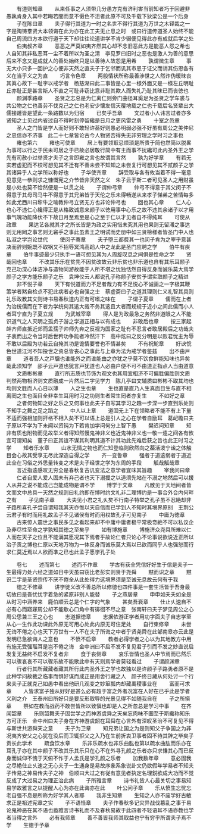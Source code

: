 <!-- { "loadSidebar": true } -->
　　有道则知章
　　从来任事之人须带几分愚方克有济利害当前知者巧于回避非愚孰肯身入其中若晦若闇而意不慑色不沮者此原不可及千载下狄梁公是一个后身
　　子在陈曰章
　　夫子得行其道为一时之名世不得行其道为万世之木铎裁之一字是陶铸羣贤大本领诲在此为亦在此工夫无止息之时　或曰行道传道圣人始终不能自己周流四方本欲行道于天下却往往论道讲学不肯少辍便见得此亦有成就后学之处
　　伯夷叔齐章
　　恶恶之严莫如夷齐然其心却不念旧恶此方是能恶人怨之希也人自知其非私恶耳一尘不着所以为圣之清　李见罗曰旧时之恶也是激人为善的意思后来不念又是成就人的善处始终只是以善待人故怨是用希
　　孰谓微生章
　　事无大小只多一回护之心便非天然之直夫子于乞邻而讥其市恩于证父而诮其伤恩各有义在当乎义之为直
　　巧言令色章
　　两般情状所称最善渉世之人然诈伪暖昧丧其眞心故下一耻字以戒学者　杨慈湖曰此二事皆是心里一様外面又是一様左丘明耻丘亦耻正是甚言斯人不直之可耻非窃比意非耻其欺人而失礼乃耻其昧已而丧徳也
　　颜渊季路章
　　圣贤之志总是为仁离仁则旁门曲径耳奚足为圣贤之学车裘与共公物之仁也善劳不伐克己之仁也老安少懐友信天覆地载之仁也千载后名贤辈出大儒接踵皆是望此一条路数以为归宿
　　已矣乎吾章
　　文过者小人讳言过者亦多贤知之士见过内省过自不得时刻停留纔是日月之更风雷之勇
　　十室之邑章
　　圣人之门皆是学人而好则不敢轻许葢好则愚必明弱必强不好虽有周公之美仲尼之忠信亦不济事　此二十七章皆论古今人物贤否得失无非穷理之学时习之事也
　　雍也第六
　　雍也可使章
　　居上有要领冣忌烦琐是所贵于简也然简以脱畧为事可以行之于民未可居之于已故必居敬行简中有主而事不扰纔可此内圣外王之学先有司赦小过举贤才夫子之言即雍之言也故谓其言然
　　孰为好学章
　　有若无实若虚犯而不校可想见其不迁有不善未尝不知知之未尝复行可想见其不贰颜子之学其诸异乎人之学所以称好也
　　子华使齐章
　　辞受取与各有攸当着不得一毫意见意见一叅则求之慷慨宪之介节皆非天然之义　朱子云于斯二者可见圣人之用财虽是小处也莫不恰然便是一以贯之处
　　子谓仲弓章
　　仲弓不得意于其父闵子不得意于其母司马牛不得意于其兄弟皆于天伦之乐未得畅遂从来孝子悌弟之苦情每多如此尤西川曰犂牛之喻教仲弓立贤无方也非论仲弓也
　　回也其心章
　　仁人心也心不违仁心纔得正是从格致诚意来颜子以徳用事中心乐之故不违其余诸子以才用事气魄功能降伏不下故日月至焉至是心之至于仁以才见者自不得纯耳
　　可使从政章
　　果达艺各就其才之所长皆是为政之实用惜未究其用也果则无留滞之事达则无用罔之事艺则无窘手之事此虽素王之明试而史册中如三贤榜様者皆圣门中人也私淑之学岂论世代
　　使闵子骞章
　　夫子堕三都费其一也闵子肯为之宰乎意甚决而辞则婉既不取祸又不招辱冥鸿高蹈人中之龙此是圣门应聘之学
　　伯牛有疾章
　　伯牛事迹最少只执手一语可想见其为人周旋叹息之间俱是性命之学
　　贤哉回也章
　　不改其乐乐在贫先不因贫改故云非乐贫也非乐道也自有其乐耳颜子克己功深心体洁净与造物同游故能于人所不堪之忧独恬然自得反身而诚乐莫大焉学颜子之学方能乐颜子之乐　袁坤仪云人都说孔子称颜子安贫予谓实取颜子之精进
　　非不悦子章
　　天下有悦道而力不足者哉力有不足悦心不诚画之一字极其鞭策学者黙自检点不犯此病者必也自强之士　蔡虚斋曰子之道其理则仁义礼智其具则礼乐政教其文则诗书易春秋道内正有可嗜之味在
　　子谓子夏章
　　儒而在上者为治统儒而在下者为学统何其逺大哉不务其逺且大者而规规于近小之间此儒而小人者耳宁直为子夏立规
　　为武城宰章
　　得人是为政最急之务然非道眼之人不能识道气之人灭明之孤贞子游之学道正相与以有成也
　　非敢后也章
　　按三家起衅齐师直抵近郊而孟孺子帅师先奔之反视为国家之耻有不忍言者敢居殿后之功哉夫子表而出之令当时后世矜功争能者冷然汗下　高中炫曰之反分明是以败君忧主为辱不敢以后殿为功若云自掩其功是诡情要誉也不情甚矣
　　不有祝鮀章
　　好谀恱色世道江河不知投世之资总皆丧心之事此与上章为法为戒学者鉴兹
　　出不由戸章
　　道者吾人之戸牖也谁能外之而谁能由之亦犹之乎莫不饮食鲜能知味也异矣哉此须知学　邵子云戸道也犹言戸犹道也人必由户便不可不由道正指点人当由道意
　　文质彬彬章
　　直行所志质也节饰为观文也其用宜相济不可偏胜偏胜则文质判然两物相济则文质融成一片然后二字见学力　陈几亭曰文辅质曰彬彬不取其均也均则文胜而人心日以薄
　　人之生也章
　　生也直是直乃人生真面目生与直不相离罔之生也面目全非幸生耳用时习之功则生者常生罔者亦复生
　　不如好之章
　　之者何物知之好之乐之又何事也此夫子自写其学习之趣一步深一步直到乐处则不知手之舞之足之蹈之
　　中人以上章
　　道固无上下在领略者不能不有上下量不适而强相加则扞格不相入矣不可以语上总是引人之心在学者自励耳　葛屺瞻曰夫子原以不学为下未闻以资钝为下若肯加学问何分上智下愚
　　樊迟问知章
　　知非有质也附物而见故举义者得知然慢鬼神非义也近鬼神非义也一敬一逺之间各有攸宜可谓知矣　董子曰正其谊不谋其利明其道不计其功此先难后获之旨也此正时习之学
　　知者乐水章
　　山水无情之物也而仁知登临则欣然向之葢活泼宁谧之体触目会心故其受享无尽此深造自得之学
　　齐一变鲁章
　　强者于道逺弱者于道近此全在习俗之外思量转变之术是夫子经世之学为东周的手段
　　觚哉觚哉章
　　言近指逺感叹无穷全是春秋复古讥变法之意学者宜味其旨趣
　　宰我问曰章
　　仁者自爱人爱人固未有弃己者也天下溺援之以道须先站在不溺之地然后可以援人从井之说不能成己岂能成物是谓不学
　　博学于文章
　　凡散见于天地间者皆文而文中总具一天然之规则曰礼约即在博时约文礼非二理博约是一事合外合内何畔之有
　　子见南子章
　　大夫见小君之礼乆矣不行南子特举之孔子虽不忍絶却非子路所喜孔子尝自谓知我其天亦惟以天自信而已学到人不知时其境界原别　王荆公云君子有时而用礼故孟子不见诸侯有时而用权故孔子可见南子
　　中庸为徳章
　　古来惊人震世之事民多见之看起来却不中庸中庸者极平常极竒絶不可以私议企及非尽性至命之学孰知其徳之至矣乎
　　如有博施章
　　博施济众尧舜所难以仁人而在天子之位且不能满其愿况其下焉者乎故论仁者只论心不论事说欲说近正所以治子贡之博也仁原以天地万物为一体反身而诚乐莫大焉以已欲而同乎人也强恕而行求仁莫近焉以人欲而凖之已也此孟子愿学孔子处



　　卷七
　　述而第七
　　述而不作章
　　学古有获全凭信好好生于信是夫子一生最得力处六经之道如日中天虽曰窃比老彭实则贤于尧舜
　　黙而识之章
　　黙识二字是圣贤宗传不厌不倦全从此处得力这境界须是至诚无息故云何有于我
　　徳之不修章
　　讲学徙义改不善总所以修徳也四件事是一套生活皆于吾身最切故曰是吾忧忧字着急的紧原非别人能替
　　子之燕居章
　　申申如夭夭如全是从时习中涵养来　鹿伯顺云总是个仁字的气象
　　甚矣吾衰章
　　仕止乆速自不必有心而寤寐周公却不能歇心口角中有徘徊不尽之意　张南轩曰夫子梦见周公之心周公思兼三王之心也
　　志道据徳章
　　志据依游正学者用功字面夫子自志学至从心一生作此功课此外原无可用心处此内原无可住足处
　　自行束修章
　　未尝无诲不倦之心也天下万世有一人不在夫子所诲之中者乎贤尧舜在此邹南皋亦云此是发明已急欲诲人之意也
　　不愤不启章
　　教者必得学者之心以为其地教方中用有施无受强聒耳是岂不倦之诲　金中洲曰不启不发不复见君子引而不发之妙直说启发复无益终不启发不复者非
　　食于丧侧章
　　哀乐皆情也圣人中节焉而已然乐可以骤哀哀不可以骤乐故不能歌此中有天则焉学者莫轻看过
　　子谓颜渊章
　　行者行其所藏藏者藏其所行此内圣外王之学也故独以是许颜子子路勇者原不是此种学问故裁之临事而惧好谋而成正是用舍行藏之人　颜子终日藏从何处讨一个行来夫子正就克己如愚中看出他研几观变之妙箪瓢内却藏禹稷事业在
　　富而可求章
　　人皆求富子独从好好是甚么必有超于富之外者况富在人好在已乎此是学者义利之介　王泰州曰所好只是要反形取辱的光景见得不如随我自在
　　子之所愼章
　　祭如在教而战药不敢尝皆所以致愼也却是人之所忽总是学习中事
　　在齐闻韶章
　　乐则韶舞夫子固尝学之而神游虞舜之天矣忘肉味不圗至于斯纔称知乐方可正乐　金中州曰夫子身在齐神游虞韶在耳舜在心言外有深叹圣治不可复见不得与斯世共游舜天之意
　　夫子为卫章
　　知兄弟让国之为是则知父子争国之为非况夷齐安父之心犹在没后而卫辄拒父之入乃在生前折衷卫事者固不待其辞之毕矣子贡长此学术
　　疏食饮水章
　　乐非乐疏水也非乐曲肱也第以疏水曲肱而乐亦在耳孔子亦在其中颜子不改其乐其乐只在心不在外寻孔颜之乐者亦只求慊其心而已反身而诚仰不愧于天俯不怍于人孟氏是学孔颜之乐者
　　加我数年章
　　意必固我之尽絶仕止乆速之无心夫子一生通身是易故序彖系象说卦文仍欲假年学易者不知夫子传易之神易传夫子之神　伯顺曰大过之有従有意见者执定名理鋭欲成大功而不觉反成了大过易之为理正治此病
　　子所雅言章
　　诗书礼皆人心最关切之事易知易学故雅言之以提醒人心为亦在此诲亦在此
　　叶公问子章
　　乐从愤生忘忧忘老自强不息是所称为好学其人者耶
　　我非生知章
　　生知之人亦不废学好古敏求正是祖述宪章之实
　　子不语怪章
　　夫子作春秋多记灾异战伐簒乱之事于易论鬼神恶在其不语也葢雅言诗书礼而不及春秋易故于此四者不轻语耳不语亦教也学者当得之言外
　　必有我师章
　　善不善皆我师其取益也宁有穷乎所谓夫子焉不学
　　生徳于予章

